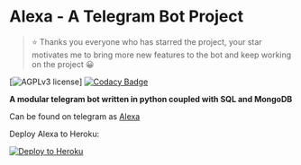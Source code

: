 # Alexa - A Telegram Bot Project

> ⭐ Thanks you everyone who has starred the project, your star motivates me to bring more new features to the bot and keep working on the project 😀 

[![AGPLv3 license](https://img.shields.io/badge/License-AGPLv3-red.svg)]
[![Codacy Badge](https://api.codacy.com/project/badge/Grade/b5531bcac1e1486fb5eb13d5852f5bd1)](https://app.codacy.com/gh/MissAlexaRobot/MissAlexaRobot?utm_source=github.com&utm_medium=referral&utm_content=MissAlexaRobot/MissAlexaRobot&utm_campaign=Badge_Grade)

**A modular telegram bot written in python coupled with SQL and MongoDB**

Can be found on telegram as [Alexa](t.me/MissAlexaRobot)

Deploy Alexa to Heroku:

<p align="left"><a href="https://heroku.com/deploy?template=https://github.com/MissAlexaRobot/MissAlexaRobot/tree/master"> <img src="https://www.herokucdn.com/deploy/button.svg" alt="Deploy to Heroku" /></a></p>
